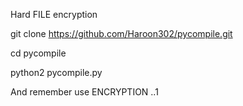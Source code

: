 Hard FILE encryption 

git clone https://github.com/Haroon302/pycompile.git

cd pycompile 

python2 pycompile.py

And remember use ENCRYPTION ..1
